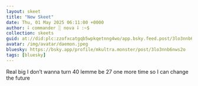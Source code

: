 ```yaml
---
layout: skeet
title: "New Skeet"
date: Thu, 01 May 2025 06:11:00 +0000
author: ⸸ commander ░ nova ⸸ :~$
collection: skeets
guid: at://did:plc:zzofxcatgqb5wpkqetnng4wo/app.bsky.feed.post/3lo3nnb6nws2o
avatar: /img/avatar/daemon.jpeg
bluesky: https://bsky.app/profile/mkultra.monster/post/3lo3nnb6nws2o
tags: [bluesky]
---
```


Real big I don’t wanna turn 40 lemme be 27 one more time so I can change the future
